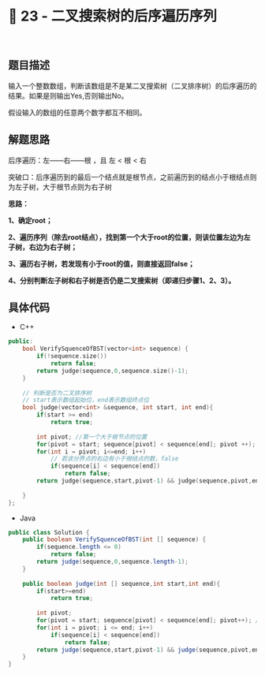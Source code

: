 # 🥤 23 - 二叉搜索树的后序遍历序列

<br>

## 题目描述

输入一个整数数组，判断该数组是不是某二叉搜索树（二叉排序树）的后序遍历的结果。如果是则输出Yes,否则输出No。

假设输入的数组的任意两个数字都互不相同。



## 解题思路

后序遍历：左——右——根 ，且 左 < 根 < 右



突破口：后序遍历到的最后一个结点就是根节点，之前遍历到的结点小于根结点则为左子树，大于根节点则为右子树



**思路：**

**1、确定root；**

**2、遍历序列（除去root结点），找到第一个大于root的位置，则该位置左边为左子树，右边为右子树；**

**3、遍历右子树，若发现有小于root的值，则直接返回false；**

**4、分别判断左子树和右子树是否仍是二叉搜索树（即递归步骤1、2、3）。**



## 具体代码

- C++

```c++
public:
    bool VerifySquenceOfBST(vector<int> sequence) {
        if(!sequence.size())
            return false;
        return judge(sequence,0,sequence.size()-1);
    }
    
    // 判断是否为二叉排序树
    // start表示数组起始位，end表示数组终点位
    bool judge(vector<int> &sequence, int start, int end){
        if(start >= end)
            return true;
        
        int pivot; //第一个大于根节点的位置
        for(pivot = start; sequence[pivot] < sequence[end]; pivot ++); //查找分界点
        for(int i = pivot; i<=end; i++)
            // 若该分界点的右边有小于根结点的数，false
            if(sequence[i] < sequence[end])
                return false;
        return judge(sequence,start,pivot-1) && judge(sequence,pivot,end-1);
                
    }
};
```



- Java

```java
public class Solution {
    public boolean VerifySquenceOfBST(int [] sequence) {
        if(sequence.length <= 0)
            return false;
        return judge(sequence,0,sequence.length-1);
    }
    
    public boolean judge(int [] sequence,int start,int end){
        if(start>=end)
            return true;
        
        int pivot;
        for(pivot = start; sequence[pivot] < sequence[end]; pivot++); //查找分界点
        for(int i = pivot; i <= end; i++)
            if(sequence[i] < sequence[end])
                return false;
        return judge(sequence,start,pivot-1) && judge(sequence,pivot,end-1);
    }
}
```